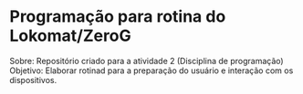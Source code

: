 # Programação para rotina do Lokomat/ZeroG
Sobre: Repositório criado para a atividade 2 (Disciplina de programação)
Objetivo: Elaborar rotinad para a preparação do usuário e interação com os dispositivos.
